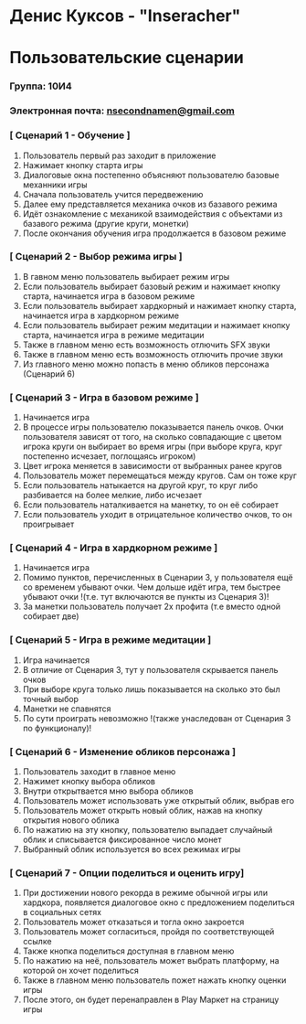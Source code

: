 # Денис Куксов - "Inseracher"
# Пользовательские сценарии

### Группа: 10И4
### Электронная почта: nsecondnamen@gmail.com


### [ Сценарий 1 - Обучение ]

1. Пользователь первый раз заходит в приложение
2. Нажимает кнопку старта игры
3. Диалоговые окна постепенно объясняют пользователю базовые механники игры
4. Сначала пользователь учится передвежению
5. Далее ему представляется механика очков из базавого режима
6. Идёт ознакомление с механикой взаимодействия с объектами из базавого режима (другие круги, монетки)
7. После окончания обучения игра продолжается в базовом режиме

### [ Сценарий 2 - Выбор режима игры ]

1. В гавном меню пользователь выбирает режим игры
2. Если пользователь выбирает базовый режим и нажимает кнопку старта, начинается игра в базовом режиме
3. Если пользователь выбирает хардкорный и нажимает кнопку старта, начинается игра в хардкорном режиме
4. Если пользователь выбирает режим медитации и нажимает кнопку старта, начинается игра в режиме медитации
5. Также в главном меню есть возможность отлючить SFX звуки
6. Также в главном меню есть возможность отлючить прочие звуки
7. Из главного меню можно попасть в меню обликов персонажа (Сценарий 6)


### [ Сценарий 3 - Игра в базовом режиме ]

1. Начинается игра
2. В процессе игры пользователю показывается панель очков. Очки пользователя зависят от того, на сколько совпадающие с цветом игрока круги он выбирает во время игры (при выборе круга, круг постепенно исчезает, поглощаясь игроком)
3. Цвет игрока меняется в зависимости от выбранных ранее кругов
4. Пользователь может перемещаться между кругов. Сам он тоже круг
5. Если пользователь натыкается на другой круг, то круг либо разбивается на более мелкие, либо исчезает
6. Если пользователь наталкивается на манетку, то он её собирает
7. Если пользователь уходит в отрицательное количество очков, то он проигрывает

### [ Сценарий 4 - Игра в хардкорном режиме ]

1. Начинается игра
2. Помимо пунктов, перечисленных в Сценарии 3, у пользователя ещё со временем убывают очки. Чем дольше идёт игра, тем быстрее убывают очки 
!(т.е. тут включаются ве пункты из Сценария 3)!
3. За манетки пользователь получает 2х профита (т.е вместо одной собирает две)

### [ Сценарий 5 - Игра в режиме медитации ]

1. Игра начинается
2. В отличие от Сценария 3, тут у пользователя скрывается панель очков
3. При выборе круга только лишь показывается на сколько это был точный выбор
4. Манетки не спавнятся
5. По сути проиграть невозможно
!(также унаследован от Сценария 3 по функционалу)!

### [ Сценарий 6 - Изменение обликов персонажа ]

1. Пользователь заходит в главное меню
2. Нажимет кнопку выбора обликов
3. Внутри открытвается мню выбора обликов
4. Пользователь может использовать уже открытый облик, выбрав его
5. Пользователь может открыть новый облик, нажав на кнопку открытия нового облика
6. По нажатию на эту кнопку, пользователю выпадает случайный облик и списывается фиксированное число монет
7. Выбранный облик используется во всех режимах игры


### [ Сценарий 7 - Опции поделиться и оценить игру]

1. При достижении нового рекорда в режиме обычной игры или хардкора, появляется диалоговое окно с предложением поделиться в социальных сетях
2. Пользователь может отказаться и тогла окно закроется
3. Пользователь может согласиться, пройдя по соответствующей ссылке
4. Также кнопка поделиться доступная в главном меню
5. По нажатию на неё, пользователь может выбрать платформу, на которой он хочет поделиться
6. Также в главном меню пользователь пожет нажать кнопку оценки игры
7. После этого, он будет перенаправлен в Play Маркет на страницу игры
